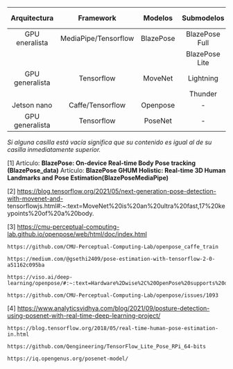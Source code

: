 

| Arquitectura    | Framework             | Modelos    | Submodelos     | Puntos clave | fps   | url/artículo |
| :-------------: | :-------------------: | :--------: | :------------: | :----------: | :---: | :----------: |
| GPU eneralista | MediaPipe/Tensorflow  | BlazePose  | BlazePose Full |      33      |   10  |      [1]     |
|                 |                       |            | BlazePose Lite |      33      |   31  |      [1]     |
| GPU generalista | Tensorflow            | MoveNet    | Lightning      |      17      |  >50  |      [2]     |
|                 |                       |            | Thunder        |      17      |  >30  |      [2]     |
| Jetson nano     | Caffe/Tensorflow      | Openpose   |        -       |      135     |   10  |      [3]     |
| GPU generalista | Tensorflow            | PoseNet    |        -       |      17      |  ~10  |      [4]     |




*Si alguna casilla está vacía significa que su contenido es igual al de su casilla inmediatamente superior.*


[1] Artículo: **BlazePose: On-device Real-time Body Pose tracking (BlazePose_data)**
    Artículo: **BlazePose GHUM Holistic: Real-time 3D Human Landmarks and Pose Estimation(BlazePoseMediaPipe)**
    
    
[2] 
    https://blog.tensorflow.org/2021/05/next-generation-pose-detection-with-movenet-and-            tensorflowjs.html#:~:text=MoveNet%20is%20an%20ultra%20fast,17%20keypoints%20of%20a%20body.
    

[3] 
    https://cmu-perceptual-computing-lab.github.io/openpose/web/html/doc/index.html
    
    https://github.com/CMU-Perceptual-Computing-Lab/openpose_caffe_train

    https://medium.com/@gsethi2409/pose-estimation-with-tensorflow-2-0-a51162c095ba
    
    https://viso.ai/deep-learning/openpose/#:~:text=Hardware%2Dwise%2C%20OpenPose%20supports%20different,Mac%2C%20and%20Nvidia%20Jetson%20TX2.
    
    https://github.com/CMU-Perceptual-Computing-Lab/openpose/issues/1093
    
   
[4] 
    https://www.analyticsvidhya.com/blog/2021/09/posture-detection-using-posenet-with-real-time-deep-learning-project/

    https://blog.tensorflow.org/2018/05/real-time-human-pose-estimation-in.html
    
    https://github.com/Qengineering/TensorFlow_Lite_Pose_RPi_64-bits
    
    https://iq.opengenus.org/posenet-model/
